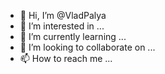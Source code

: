 - 👋 Hi, I’m @VladPalya
- 👀 I’m interested in ...
- 🌱 I’m currently learning ...
- 💞️ I’m looking to collaborate on ...
- 📫 How to reach me ...

<!---
VladPalya/VladPalya is a ✨ special ✨ repository because its `README.md` (this file) appears on your GitHub profile.
You can click the Preview link to take a look at your changes.
--->
